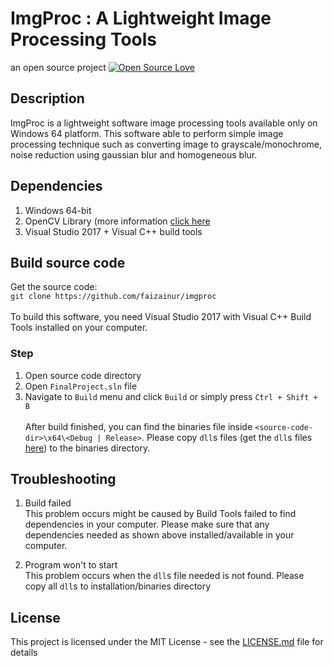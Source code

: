 # ImgProc : A Lightweight Image Processing Tools
an open source project [![Open Source Love](https://badges.frapsoft.com/os/v1/open-source.png?v=103)](https://github.com/ellerbrock/open-source-badges/)

## Description
ImgProc is a lightweight software image processing tools available only on Windows 64 platform. This software able to perform
simple image processing technique such as converting image to grayscale/monochrome, noise reduction using gaussian blur and homogeneous blur.

## Dependencies
1. Windows 64-bit
2. OpenCV Library (more information [click here](https://opencv.org/)
3. Visual Studio 2017 + Visual C++ build tools

## Build source code
Get the source code: </br>
```git clone https://github.com/faizainur/imgproc```</br></br>
To build this software, you need Visual Studio 2017 with Visual C++ Build Tools installed on your computer.</br>
### Step
1. Open source code directory
2. Open ```FinalProject.sln``` file
3. Navigate to ```Build``` menu and click ```Build``` or simply press ```Ctrl + Shift + B```</br></br>
After build finished, you can find the binaries file inside ```<source-code-dir>\x64\<Debug | Release>```. Please copy ```dll```s files
(get the ```dll```s files [here](https://drive.google.com/file/d/12FJsw-BUbXrprhTwl99OwVylhVrUT6UL/view?usp=sharing)) to the binaries directory.
## Troubleshooting
1. Build failed</br>
This problem occurs might be caused by Build Tools failed to find dependencies in your computer. Please make sure that
any dependencies needed as shown above installed/available in your computer.

2. Program won't to start</br>
This problem occurs when the ```dll```s file needed is not found. Please copy all ```dll```s to installation/binaries directory

## License

This project is licensed under the MIT License - see the [LICENSE.md](LICENSE) file for details
